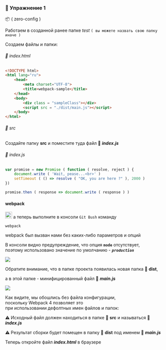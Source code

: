 ### :briefcase: Упражнение 1

📦 ( zero-config )

Работаем в созданной ранее папке  _test_  `( вы можете назвать свою папку иначе )`

Создаем файлы и папки:

###### :pencil: index.html

```html
<!DOCTYPE html>
<html lang="ru">
    <head>
        <meta charset="UTF-8">
        <title>webpack-sample</title>
    </head>
    <body>
        <div class = "sampleClass"></div>
        <script src = "./dist/main.js"></script>
    </body>
</html>
```
###### :open_file_folder: src

Cоздайте папку  **src**  и поместите туда файл  :pencil: **_index.js_**

###### :pencil: index.js

```javascript
var promise = new Promise ( function ( resolve, reject ) {
    document.write ( 'Wait, pease...<br>' )
    setTimeout ( () => resolve ( "OK, you are here ?" ), 2000 )
})

promise.then ( response => document.write ( response ) )
```
#### webpack

<img src="https://github.com/garevna/js-course/blob/master/images/git-bush-ico.png?raw=true" width="22"/> а теперь выполните в консоли `Git Bush` команду

    webpack

webpack был вызван нами без каких-либо параметров и опций

В консоли видно предупреждение, что опция  **`mode`** отсутствует,<br/>
поэтому использовано значение по умолчанию - **_`production`_**

![](http://icecream.me/uploads/676b38d4712353e1e73a346dd7b55477.png)

Обратите внимание, что в папке проекта появилась новая папка  :open_file_folder: **dist**,

а в этой папке - минифицированный файл  :pencil: **_main.js_**

![](https://lh6.googleusercontent.com/0pagIMHm51JuHbTPqLkRnHIEBD3WxdGhsLjsbb7h0faFhCO7cSVQc2gPhsLvisAFmqwymX0xhX2N4qYMH61DP8L7Aq-VesPwpso5WkBWpmT9WyDw9MU1QG1O7Glri7wN-sGxODtftnmxsOs)

Как видите, мы обошлись без файла конфигурации,<br/>
поскольку  Webpack 4  позволяет это<br/>
при использовании дефолтных имен файлов и папок:

:warning: Исходный файл должен находиться в папке :open_file_folder: **src** и называться :pencil: **_index.js_**

:warning: Результат сборки будет помещен в папку :open_file_folder: **dist** под именем  :pencil: **_main.js_**

Теперь откройте файл  **_index.html_**  в браузере